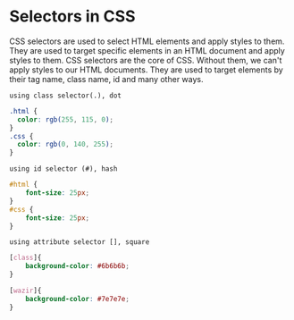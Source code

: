 
# Selectors in CSS

CSS selectors are used to select HTML elements and apply styles to them. They are used to target specific elements in an HTML document and apply styles to them. CSS selectors are the core of CSS. Without them, we can't apply styles to our HTML documents. They are used to target elements by their tag name, class name, id and many other ways.

```using class selector(.), dot```
```css
.html {
  color: rgb(255, 115, 0);
}
.css {
  color: rgb(0, 140, 255);
}
```
 ```using id selector (#), hash``` 
```css
#html {
    font-size: 25px;
}
#css {
    font-size: 25px;
}
```
```using attribute selector [], square``` 
```css
[class]{
    background-color: #6b6b6b;
}

[wazir]{
    background-color: #7e7e7e;
}
```
